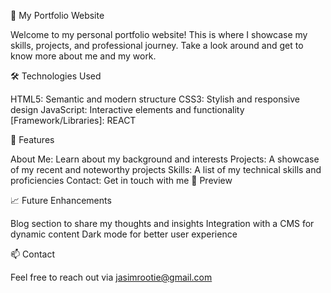 🌟 My Portfolio Website

Welcome to my personal portfolio website! This is where I showcase my skills, projects, and professional journey. Take a look around and get to know more about me and my work.

🛠️ Technologies Used

HTML5: Semantic and modern structure
CSS3: Stylish and responsive design
JavaScript: Interactive elements and functionality
[Framework/Libraries]: REACT

📂 Features

About Me: Learn about my background and interests
Projects: A showcase of my recent and noteworthy projects
Skills: A list of my technical skills and proficiencies
Contact: Get in touch with me
📸 Preview

📈 Future Enhancements

Blog section to share my thoughts and insights
Integration with a CMS for dynamic content
Dark mode for better user experience

📫 Contact

Feel free to reach out via jasimrootie@gmail.com

